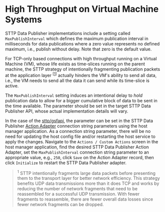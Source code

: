 # High Throughput on Virtual Machine Systems

STTP Data Publisher implementations include a setting called `MaxPublishInterval` which defines the maximum publication interval in milliseconds for data publications where a zero value represents no defined maximum, i.e., publish without delay. Note that zero is the default value.

For TCP-only based connections with high throughput running on a Virtual Machine (VM), whose life exists as time-slices running on the parent machine, the STTP strategy of intentionally fragmenting publication packets at the application layer <sup>[[1](#ref1)]</sup> actually hinders the VM's ability to send all data, i.e., the VM needs to send all the data it can send while its time-slice is active.

The `MaxPublishInterval` setting induces an intentional delay to _hold_ publication data to allow for a bigger cumulative block of data to be sent in the time available. The parameter should be set in the target STTP Data Publisher API, whose actual implementation details will vary.

In the case of the [sttp/gsfapi](https://github.com/sttp/gsfapi), the parameter can be set in the STTP Data Publisher [Action Adapter](https://gridprotectionalliance.org/docs/products/gsf/tsl-components-2015.pdf) connection string parameters using the host manager application. As a connection string parameter, there will be no need for updating the host config file and/or restarting the host service to apply the changes.  Navigate to the `Actions / Custom Actions` screen in the host manager application, find the desired STTP Data Publisher Action Adapter, set the `MaxPublishInterval` connection string parameter to an appropriate value, e.g., `250`, click `Save` on the Action Adapter record, then click `Initialize` to restart the STTP Data Publisher adapter.

<!--
  Links to this bookmark anchor from GitHub makrdown require links to be referenced as "user-content-ref1", where as
  GitHub Pages references link by the exact name, i.e., "ref1", we defer to GitHub pages as the operational option.
-->
> <a name="ref1"></a><sup>1</sup> STTP intentionally fragments large data packets before presenting them to the transport layer for better network efficiency. This strategy benefits UDP data transmissions more than it does TCP and works by reducing the number of network fragments that need to be reassembled for a successful UDP transmission. With fewer fragments to reassemble, there are fewer overall data losses since fewer network fragments can be dropped.
